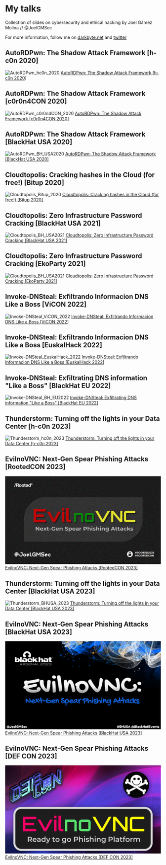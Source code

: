 # My talks

Collection of slides on cybersecurity and ethical hacking by Joel Gámez Molina // @JoelGMSec

For more information, follow me on [darkbyte.net](https://darkbyte.net) and [twitter](https://twitter.com/JoelGMSec)


## AutoRDPwn: The Shadow Attack Framework [h-c0n 2020]

![AutoRDPwn_hc0n_2020](https://raw.githubusercontent.com/JoelGMSec/SlideShow/master/AutoRDPwn%20-%20The%20Shadow%20Attack%20Framework/images/AutoRDPwn_h-c0n_2020.png)
[AutoRDPwn: The Shadow Attack Framework [h-c0n 2020]](https://github.com/JoelGMSec/SlideShow/blob/master/AutoRDPwn%20-%20The%20Shadow%20Attack%20Framework/AutoRDPwn%20-%20The%20Shadow%20Attack%20Framework%20%5Bh-c0n_2020%5D.pdf)

## AutoRDPwn: The Shadow Attack Framework [c0r0n4CON 2020]

![AutoRDPwn_c0r0n4CON_2020](https://raw.githubusercontent.com/JoelGMSec/SlideShow/master/AutoRDPwn%20-%20The%20Shadow%20Attack%20Framework/images/AutoRDPwn_c0r0n4CON_2020.png)
[AutoRDPwn: The Shadow Attack Framework [c0r0n4CON 2020]](https://github.com/JoelGMSec/SlideShow/blob/master/AutoRDPwn%20-%20The%20Shadow%20Attack%20Framework/AutoRDPwn%20-%20The%20Shadow%20Attack%20Framework%20%5Bc0r0n4CON_2020%5D.pdf)

## AutoRDPwn: The Shadow Attack Framework [BlackHat USA 2020]

![AutoRDPwn_BH_USA2020](https://raw.githubusercontent.com/JoelGMSec/SlideShow/master/AutoRDPwn%20-%20The%20Shadow%20Attack%20Framework/images/AutoRDPwn_BH_USA2020.png)
[AutoRDPwn: The Shadow Attack Framework [BlackHat USA 2020]](https://github.com/JoelGMSec/SlideShow/blob/master/AutoRDPwn%20-%20The%20Shadow%20Attack%20Framework/AutoRDPwn%20-%20The%20Shadow%20Attack%20Framework%20%5BBH_USA2020_Arsenal%5D.pdf)

## Cloudtopolis: Cracking hashes in the Cloud (for free!) [Bitup 2020]

![Cloudtopolis_Bitup_2020](https://raw.githubusercontent.com/JoelGMSec/SlideShow/master/Cloudtopolis%20-%20Zero%20Infrastructure%20Password%20Cracking/images/Cloudtopolis_Bitup_2020.png)
[Cloudtopolis: Cracking hashes in the Cloud (for free!) [Bitup 2020]](https://github.com/JoelGMSec/MyTalks/blob/master/Cloudtopolis%20-%20Zero%20Infrastructure%20Password%20Cracking/Cloudtopolis%20-%20Cracking%20hashes%20in%20the%20Cloud%20(for%20free!)%20%5BBitup_2020%5D.pdf)

## Cloudtopolis: Zero Infrastructure Password Cracking [BlackHat USA 2021]

![Cloudtopolis_BH_USA2021](https://raw.githubusercontent.com/JoelGMSec/SlideShow/master/Cloudtopolis%20-%20Zero%20Infrastructure%20Password%20Cracking/images/Cloudtopolis_BH_USA2021.png)
[Cloudtopolis: Zero Infrastructure Password Cracking [BlackHat USA 2021]](https://github.com/JoelGMSec/MyTalks/blob/master/Cloudtopolis%20-%20Zero%20Infrastructure%20Password%20Cracking/Cloudtopolis%20-%20Zero%20Infrastructure%20Password%20Cracking%20%5BBH_USA2021_Arsenal%5D.pdf)

## Cloudtopolis: Zero Infrastructure Password Cracking [EkoParty 2021]

![Cloudtopolis_BH_USA2021](https://raw.githubusercontent.com/JoelGMSec/SlideShow/master/Cloudtopolis%20-%20Zero%20Infrastructure%20Password%20Cracking/images/Cloudtopolis_EkoParty2021.png)
[Cloudtopolis: Zero Infrastructure Password Cracking [EkoParty 2021]](https://github.com/JoelGMSec/MyTalks/blob/master/Cloudtopolis%20-%20Zero%20Infrastructure%20Password%20Cracking/Cloudtopolis%20-%20Zero%20Infrastructure%20Password%20Cracking%20%5BEkoParty2021_RedTeamZone%5D.pdf)

## Invoke-DNSteal: Exfiltrando Informacion DNS Like a Boss [ViCON 2022]

![Invoke-DNSteal_ViCON_2022](https://raw.githubusercontent.com/JoelGMSec/SlideShow/master/Invoke-DNSteal%20-%20Simple%20%26%20Customizable%20DNS%20Data%20Exfiltrator/images/Invoke-DNSteal_ViCON_2022.png)
[Invoke-DNSteal: Exfiltrando Informacion DNS Like a Boss [ViCON 2022]](https://github.com/JoelGMSec/MyTalks/blob/master/Invoke-DNSteal%20-%20Simple%20%26%20Customizable%20DNS%20Data%20Exfiltrator/Invoke-DNSteal%20-%20Exfiltrando%20Informacion%20DNS%20Like%20a%20Boss%20%5BViCON_2022%5D.pdf)

## Invoke-DNSteal: Exfiltrando Informacion DNS Like a Boss [EuskalHack 2022]

![Invoke-DNSteal_EuskalHack_2022](https://raw.githubusercontent.com/JoelGMSec/SlideShow/master/Invoke-DNSteal%20-%20Simple%20%26%20Customizable%20DNS%20Data%20Exfiltrator/images/Invoke-DNSteal_EuskalHack_2022.png)
[Invoke-DNSteal: Exfiltrando Informacion DNS Like a Boss [EuskalHack 2022]](https://github.com/JoelGMSec/MyTalks/blob/master/Invoke-DNSteal%20-%20Simple%20%26%20Customizable%20DNS%20Data%20Exfiltrator/Invoke-DNSteal%20-%20Exfiltrando%20Informacion%20DNS%20Like%20a%20Boss%20%5BEuskalHack_2022%5D.pdf)

## Invoke-DNSteal: Exfiltrating DNS information "Like a Boss" [BlackHat EU 2022]

![Invoke-DNSteal_BH_EU2022](https://raw.githubusercontent.com/JoelGMSec/SlideShow/master/Invoke-DNSteal%20-%20Simple%20%26%20Customizable%20DNS%20Data%20Exfiltrator/images/Invoke-DNSteal_BH_EU2022.png)
[Invoke-DNSteal: Exfiltrating DNS information "Like a Boss" [BlackHat EU 2022]](https://github.com/JoelGMSec/MyTalks/blob/master/Invoke-DNSteal%20-%20Simple%20%26%20Customizable%20DNS%20Data%20Exfiltrator/Invoke-DNSteal%20-%20Exfiltrating%20DNS%20information%20Like%20a%20Boss%20%5BBlackHat_EU_2022%5D.pdf)

## Thunderstorm: Turning off the lights in your Data Center [h-c0n 2023]

![Thunderstorm_hc0n_2023](https://raw.githubusercontent.com/JoelGMSec/SlideShow/master/Thunderstorm%20-%20Turning%20off%20the%20lights%20in%20your%20Data%20Center/images/Thunderstorm_h-c0n_2023.png)
[Thunderstorm: Turning off the lights in your Data Center [h-c0n 2023]](https://github.com/JoelGMSec/MyTalks/blob/master/Thunderstorm%20-%20Turning%20off%20the%20lights%20in%20your%20Data%20Center/Thunderstorm%20-%20Turning%20off%20the%20lights%20in%20your%20Data%20Center%20%5Bh-c0n_2023%5D.pdf)

## EvilnoVNC: Next-Gen Spear Phishing Attacks [RootedCON 2023]

![EvilnoVNC_RootedCON_2023](https://raw.githubusercontent.com/JoelGMSec/MyTalks/master/EvilnoVNC%20-%20Ready%20to%20go%20Phishing%20Platform/images/EvilnoVNC_RootedCON_2023.png)
[EvilnoVNC: Next-Gen Spear Phishing Attacks [RootedCON 2023]](https://github.com/JoelGMSec/MyTalks/blob/master/EvilnoVNC%20-%20Ready%20to%20go%20Phishing%20Platform/EvilnoVNC%20-%20Next-Gen%20Spear%20Phishing%20Attacks%20%5BRootedCON_2023%5D.pdf)

## Thunderstorm: Turning off the lights in your Data Center [BlackHat USA 2023]

![Thunderstorm_BHUSA_2023](https://raw.githubusercontent.com/JoelGMSec/SlideShow/master/Thunderstorm%20-%20Turning%20off%20the%20lights%20in%20your%20Data%20Center/images/Thunderstorm_BHUSA_2023.png)
[Thunderstorm: Turning off the lights in your Data Center [BlackHat USA 2023]](https://github.com/JoelGMSec/MyTalks/blob/master/Thunderstorm%20-%20Turning%20off%20the%20lights%20in%20your%20Data%20Center/Thunderstorm%20-%20Turning%20off%20the%20lights%20in%20your%20Data%20Center%20%5BBH_USA2023_Arsenal%5D.pdf)

## EvilnoVNC: Next-Gen Spear Phishing Attacks [BlackHat USA 2023]

![EvilnoVNC_BHUSA_2023](https://raw.githubusercontent.com/JoelGMSec/MyTalks/master/EvilnoVNC%20-%20Ready%20to%20go%20Phishing%20Platform/images/EvilnoVNC_BHUSA_2023.png)
[EvilnoVNC: Next-Gen Spear Phishing Attacks [BlackHat USA 2023]](https://github.com/JoelGMSec/MyTalks/blob/master/EvilnoVNC%20-%20Ready%20to%20go%20Phishing%20Platform/EvilnoVNC%20-%20Next-Gen%20Spear%20Phishing%20Attacks%20%5BBH_USA2023_Arsenal%5D.pdf)

## EvilnoVNC: Next-Gen Spear Phishing Attacks [DEF CON 2023]

![EvilnoVNC_DEFCON_2023](https://raw.githubusercontent.com/JoelGMSec/MyTalks/master/EvilnoVNC%20-%20Ready%20to%20go%20Phishing%20Platform/images/EvilnoVNC_DEFCON_2023.png)
[EvilnoVNC: Next-Gen Spear Phishing Attacks [DEF CON 2023]](https://github.com/JoelGMSec/MyTalks/blob/master/EvilnoVNC%20-%20Ready%20to%20go%20Phishing%20Platform/EvilnoVNC%20-%20Next-Gen%20Spear%20Phishing%20Attacks%20%5BDEFCON_2023%5D.pdf)
